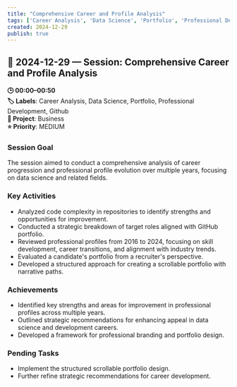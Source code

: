 ```yaml
---
title: "Comprehensive Career and Profile Analysis"
tags: ['Career Analysis', 'Data Science', 'Portfolio', 'Professional Development', 'Github']
created: 2024-12-29
publish: true
---
```


## 📅 2024-12-29 — Session: Comprehensive Career and Profile Analysis

**🕒 00:00–00:50**  
**🏷️ Labels**: Career Analysis, Data Science, Portfolio, Professional Development, Github  
**📂 Project**: Business  
**⭐ Priority**: MEDIUM  


### Session Goal
The session aimed to conduct a comprehensive analysis of career progression and professional profile evolution over multiple years, focusing on data science and related fields.

### Key Activities
- Analyzed code complexity in repositories to identify strengths and opportunities for improvement.
- Conducted a strategic breakdown of target roles aligned with GitHub portfolio.
- Reviewed professional profiles from 2016 to 2024, focusing on skill development, career transitions, and alignment with industry trends.
- Evaluated a candidate's portfolio from a recruiter's perspective.
- Developed a structured approach for creating a scrollable portfolio with narrative paths.

### Achievements
- Identified key strengths and areas for improvement in professional profiles across multiple years.
- Outlined strategic recommendations for enhancing appeal in data science and development careers.
- Developed a framework for professional branding and portfolio design.

### Pending Tasks
- Implement the structured scrollable portfolio design.
- Further refine strategic recommendations for career development.
